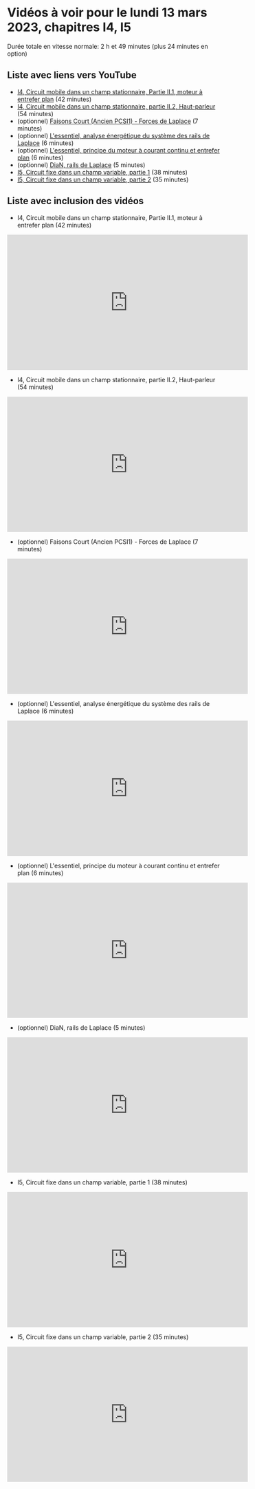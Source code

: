 
# Vidéos à voir pour le lundi 13 mars 2023, chapitres I4, I5

Durée totale en vitesse normale: 2 h et 49 minutes (plus 24 minutes en option)

## Liste avec liens vers YouTube

*  [I4, Circuit mobile dans un champ stationnaire, Partie II.1, moteur à entrefer plan](https://youtu.be/oLV2TIPk4p4) (42 minutes)
*  [I4, Circuit mobile dans un champ stationnaire, partie II.2, Haut-parleur](https://youtu.be/xloTFWoS2L8) (54 minutes)
* (optionnel) [Faisons Court (Ancien PCSI1) - Forces de Laplace](https://youtu.be/LY8z7E-M_YY) (7 minutes)
* (optionnel) [L'essentiel, analyse énergétique du système des rails de Laplace](https://youtu.be/IyYxY93i3r4) (6 minutes)
* (optionnel) [L'essentiel, principe du moteur à courant continu et entrefer plan](https://youtu.be/3FQdNOgPfSI) (6 minutes)
* (optionnel) [DiaN, rails de Laplace](https://youtu.be/4fgPDHTHclc) (5 minutes)
*  [I5, Circuit fixe dans un champ variable, partie 1](https://youtu.be/Ntu3UQzxycw) (38 minutes)
*  [I5, Circuit fixe dans un champ variable, partie 2](https://youtu.be/9Atn9WUvYV4) (35 minutes)

## Liste avec inclusion des vidéos

*  I4, Circuit mobile dans un champ stationnaire, Partie II.1, moteur à entrefer plan (42 minutes)

 <div style="text-align:center">
<iframe width="560" height="315" src="https://www.youtube.com/embed/oLV2TIPk4p4" title="YouTube video player" frameborder="0" allow="accelerometer; autoplay; clipboard-write; encrypted-media; gyroscope; picture-in-picture" allowfullscreen></iframe>
</div>
 

*  I4, Circuit mobile dans un champ stationnaire, partie II.2, Haut-parleur (54 minutes)

 <div style="text-align:center">
<iframe width="560" height="315" src="https://www.youtube.com/embed/xloTFWoS2L8" title="YouTube video player" frameborder="0" allow="accelerometer; autoplay; clipboard-write; encrypted-media; gyroscope; picture-in-picture" allowfullscreen></iframe>
</div>
 

* (optionnel) Faisons Court (Ancien PCSI1) - Forces de Laplace (7 minutes)

 <div style="text-align:center">
<iframe width="560" height="315" src="https://www.youtube.com/embed/LY8z7E-M_YY" title="YouTube video player" frameborder="0" allow="accelerometer; autoplay; clipboard-write; encrypted-media; gyroscope; picture-in-picture" allowfullscreen></iframe>
</div>
 

* (optionnel) L'essentiel, analyse énergétique du système des rails de Laplace (6 minutes)

 <div style="text-align:center">
<iframe width="560" height="315" src="https://www.youtube.com/embed/IyYxY93i3r4" title="YouTube video player" frameborder="0" allow="accelerometer; autoplay; clipboard-write; encrypted-media; gyroscope; picture-in-picture" allowfullscreen></iframe>
</div>
 

* (optionnel) L'essentiel, principe du moteur à courant continu et entrefer plan (6 minutes)

 <div style="text-align:center">
<iframe width="560" height="315" src="https://www.youtube.com/embed/3FQdNOgPfSI" title="YouTube video player" frameborder="0" allow="accelerometer; autoplay; clipboard-write; encrypted-media; gyroscope; picture-in-picture" allowfullscreen></iframe>
</div>
 

* (optionnel) DiaN, rails de Laplace (5 minutes)

 <div style="text-align:center">
<iframe width="560" height="315" src="https://www.youtube.com/embed/4fgPDHTHclc" title="YouTube video player" frameborder="0" allow="accelerometer; autoplay; clipboard-write; encrypted-media; gyroscope; picture-in-picture" allowfullscreen></iframe>
</div>
 

*  I5, Circuit fixe dans un champ variable, partie 1 (38 minutes)

 <div style="text-align:center">
<iframe width="560" height="315" src="https://www.youtube.com/embed/Ntu3UQzxycw" title="YouTube video player" frameborder="0" allow="accelerometer; autoplay; clipboard-write; encrypted-media; gyroscope; picture-in-picture" allowfullscreen></iframe>
</div>
 

*  I5, Circuit fixe dans un champ variable, partie 2 (35 minutes)

 <div style="text-align:center">
<iframe width="560" height="315" src="https://www.youtube.com/embed/9Atn9WUvYV4" title="YouTube video player" frameborder="0" allow="accelerometer; autoplay; clipboard-write; encrypted-media; gyroscope; picture-in-picture" allowfullscreen></iframe>
</div>
 

